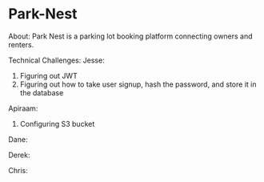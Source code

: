 # Park-Nest
About: Park Nest is a parking lot booking platform connecting owners and renters. 


Technical Challenges:
Jesse:
1. Figuring out JWT
2. Figuring out how to take user signup, hash the password, and store it in the database

Apiraam:
1. Configuring S3 bucket

Dane: 


Derek:


Chris: